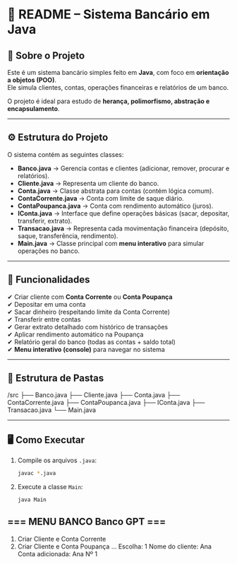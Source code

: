 # 📘 README – Sistema Bancário em Java

## 🏦 Sobre o Projeto
Este é um sistema bancário simples feito em **Java**, com foco em **orientação a objetos (POO)**.  
Ele simula clientes, contas, operações financeiras e relatórios de um banco.  

O projeto é ideal para estudo de **herança, polimorfismo, abstração e encapsulamento**.

---

## ⚙️ Estrutura do Projeto
O sistema contém as seguintes classes:

- **Banco.java** → Gerencia contas e clientes (adicionar, remover, procurar e relatórios).
- **Cliente.java** → Representa um cliente do banco.
- **Conta.java** → Classe abstrata para contas (contém lógica comum).
- **ContaCorrente.java** → Conta com limite de saque diário.
- **ContaPoupanca.java** → Conta com rendimento automático (juros).
- **IConta.java** → Interface que define operações básicas (sacar, depositar, transferir, extrato).
- **Transacao.java** → Representa cada movimentação financeira (depósito, saque, transferência, rendimento).
- **Main.java** → Classe principal com **menu interativo** para simular operações no banco.

---

## 🚀 Funcionalidades
✔ Criar cliente com **Conta Corrente** ou **Conta Poupança**  
✔ Depositar em uma conta  
✔ Sacar dinheiro (respeitando limite da Conta Corrente)  
✔ Transferir entre contas  
✔ Gerar extrato detalhado com histórico de transações  
✔ Aplicar rendimento automático na Poupança  
✔ Relatório geral do banco (todas as contas + saldo total)  
✔ **Menu interativo (console)** para navegar no sistema  

---

## 📂 Estrutura de Pastas
/src
├── Banco.java
├── Cliente.java
├── Conta.java
├── ContaCorrente.java
├── ContaPoupanca.java
├── IConta.java
├── Transacao.java
└── Main.java



---

## 🖥️ Como Executar
1. Compile os arquivos `.java`:
   ```sh
   javac *.java
2. Execute a classe `Main`:
   ```sh
   java Main


## === MENU BANCO Banco GPT ===
1. Criar Cliente e Conta Corrente
2. Criar Cliente e Conta Poupança
...
Escolha: 1
Nome do cliente: Ana
Conta adicionada: Ana Nº 1
